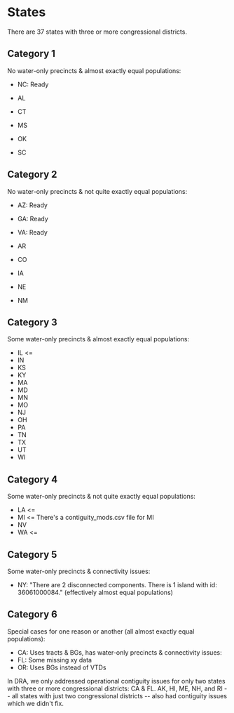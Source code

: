 # States

There are 37 states with three or more congressional districts.

## Category 1

No water-only precincts & almost exactly equal populations:

- NC: Ready

- AL
- CT
- MS
- OK
- SC

## Category 2

No water-only precincts & not quite exactly equal populations:

- AZ: Ready
- GA: Ready
- VA: Ready

- AR
- CO
- IA
- NE
- NM

## Category 3

Some water-only precincts & almost exactly equal populations:

- IL <=
- IN
- KS
- KY
- MA
- MD
- MN
- MO
- NJ
- OH
- PA
- TN
- TX
- UT
- WI

## Category 4

Some water-only precincts & not quite exactly equal populations:

- LA <=
- MI <= There's a contiguity_mods.csv file for MI
- NV
- WA <=

## Category 5

Some water-only precincts & connectivity issues:

- NY: "There are 2 disconnected components. There is 1 island with id: 36061000084." (effectively almost equal populations)

## Category 6

Special cases for one reason or another (all almost exactly equal populations):

- CA: Uses tracts & BGs, has water-only precincts & connectivity issues:
- FL: Some missing xy data
- OR: Uses BGs instead of VTDs

In DRA, we only addressed operational contiguity issues for only two states with three or more congressional districts: CA & FL.
AK, HI, ME, NH, and RI -- all states with just two congressional districts -- also had contiguity issues which we didn't fix.
